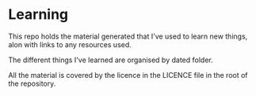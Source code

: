 # Learning

This repo holds the material generated that I've used to learn new things, alon with links to any resources used.

The different things I've learned are organised by dated folder.

All the material is covered by the licence in the LICENCE file in the root of the repository.
